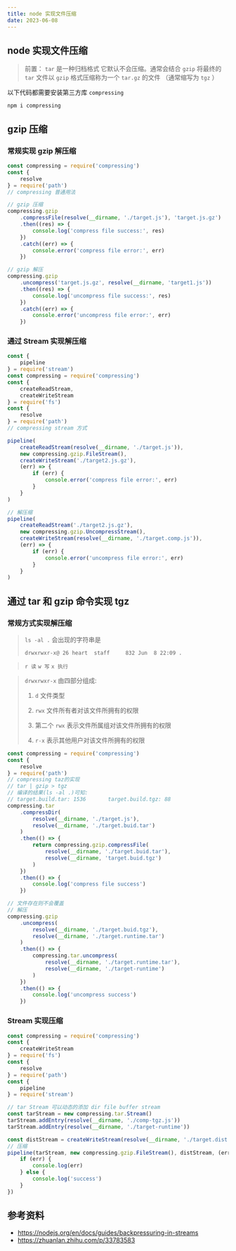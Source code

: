 ```yaml
---
title: node 实现文件压缩
date: 2023-06-08
---
```


## node 实现文件压缩

> 前置： `tar` 是一种归档格式 它默认不会压缩。通常会结合 `gzip` 将最终的 `tar` 文件以 `gzip` 格式压缩称为一个 `tar.gz` 的文件 （通常缩写为 `tgz` ）

以下代码都需要安装第三方库 `compressing`

```shell
npm i compressing
```

## gzip 压缩

### 常规实现 gzip 解压缩

```js
const compressing = require('compressing')
const {
    resolve
} = require('path')
// compressing 普通用法

// gzip 压缩
compressing.gzip
    .compressFile(resolve(__dirname, './target.js'), 'target.js.gz')
    .then((res) => {
        console.log('compress file success:', res)
    })
    .catch((err) => {
        console.error('compress file error:', err)
    })

// gzip 解压
compressing.gzip
    .uncompress('target.js.gz', resolve(__dirname, 'target1.js'))
    .then((res) => {
        console.log('uncompress file success:', res)
    })
    .catch((err) => {
        console.error('uncompress file error:', err)
    })
```

### 通过 Stream 实现解压缩

```js
const {
    pipeline
} = require('stream')
const compressing = require('compressing')
const {
    createReadStream,
    createWriteStream
} = require('fs')
const {
    resolve
} = require('path')
// compressing stream 方式

pipeline(
    createReadStream(resolve(__dirname, './target.js')),
    new compressing.gzip.FileStream(),
    createWriteStream('./target2.js.gz'),
    (err) => {
        if (err) {
            console.error('compress file error:', err)
        }
    }
)

// 解压缩
pipeline(
    createReadStream('./target2.js.gz'),
    new compressing.gzip.UncompressStream(),
    createWriteStream(resolve(__dirname, './target.comp.js')),
    (err) => {
        if (err) {
            console.error('uncompress file error:', err)
        }
    }
)
```

## 通过 tar 和 gzip 命令实现 tgz

### 常规方式实现解压缩

> `ls -al .` 会出现的字符串是
>
> `drwxrwxr-x@ 26 heart  staff     832 Jun  8 22:09 .`

>
> `r 读`  `w 写`  `x 执行`

>
> `drwxrwxr-x` 由四部分组成:
>
> 1. `d` 文件类型
>
> 2. `rwx` 文件所有者对该文件所拥有的权限
>
> 3. 第二个 `rwx` 表示文件所属组对该文件所拥有的权限
>
> 4. `r-x` 表示其他用户对该文件所拥有的权限

```js
const compressing = require('compressing')
const {
    resolve
} = require('path')
// compressing taz的实现
// tar | gzip > tgz
// 编译的结果(ls -al .)可知:
// target.build.tar: 1536       target.build.tgz: 88
compressing.tar
    .compressDir(
        resolve(__dirname, './target.js'),
        resolve(__dirname, './target.buid.tar')
    )
    .then(() => {
        return compressing.gzip.compressFile(
            resolve(__dirname, './target.buid.tar'),
            resolve(__dirname, 'target.buid.tgz')
        )
    })
    .then(() => {
        console.log('compress file success')
    })

// 文件存在则不会覆盖
// 解压
compressing.gzip
    .uncompress(
        resolve(__dirname, './target.buid.tgz'),
        resolve(__dirname, './target.runtime.tar')
    )
    .then(() => {
        compressing.tar.uncompress(
            resolve(__dirname, './target.runtime.tar'),
            resolve(__dirname, './target-runtime')
        )
    })
    .then(() => {
        console.log('uncompress success')
    })
```

### Stream 实现压缩

```js
const compressing = require('compressing')
const {
    createWriteStream
} = require('fs')
const {
    resolve
} = require('path')
const {
    pipeline
} = require('stream')

// tar Stream 可以动态的添加 dir file buffer stream
const tarStream = new compressing.tar.Stream()
tarStream.addEntry(resolve(__dirname, './comp-tgz.js'))
tarStream.addEntry(resolve(__dirname, './target-runtime'))

const distStream = createWriteStream(resolve(__dirname, './target.dist.tgz'))
// 压缩
pipeline(tarStream, new compressing.gzip.FileStream(), distStream, (err) => {
    if (err) {
        console.log(err)
    } else {
        console.log('success')
    }
})
```

## 参考资料

* <https://nodejs.org/en/docs/guides/backpressuring-in-streams>
* <https://zhuanlan.zhihu.com/p/33783583>
